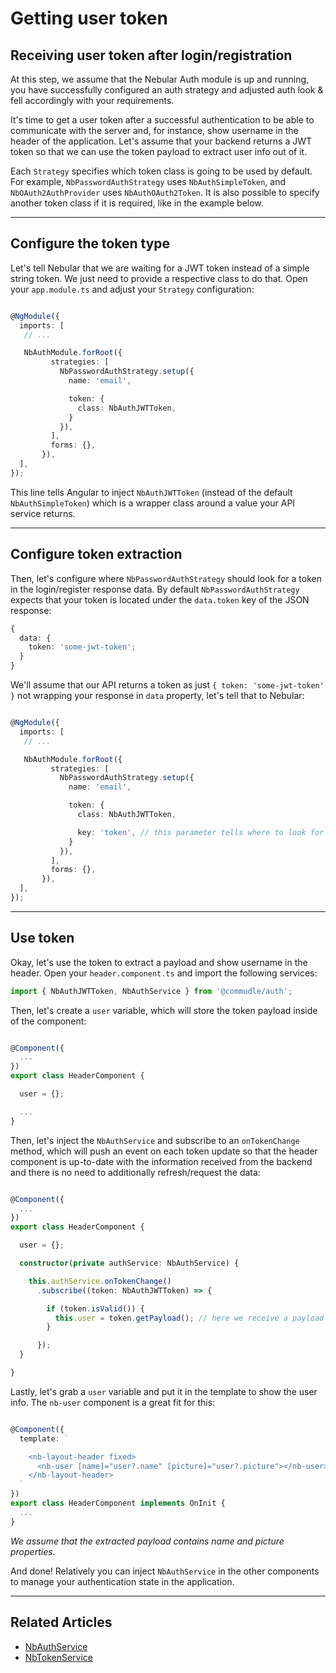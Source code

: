 # Getting user token

## Receiving user token after login/registration

At this step, we assume that the Nebular Auth module is up and running,
you have successfully configured an auth strategy and adjusted auth look & fell accordingly with your requirements.

It's time to get a user token after a successful authentication to be able to communicate with the server and, for instance, show username in the header of the application.
Let's assume that your backend returns a JWT token so that we can use the token payload to extract user info out of it.

Each `Strategy` specifies which token class is going to be used by default. For example, `NbPasswordAuthStrategy` uses `NbAuthSimpleToken`,
and `NbOAuth2AuthProvider` uses `NbAuthOAuth2Token`. It is also possible to specify another token class if it is required, like in the example below.

<hr>

## Configure the token type

Let's tell Nebular that we are waiting for a JWT token instead of a simple string token.
We just need to provide a respective class to do that. Open your `app.module.ts` and adjust your `Strategy` configuration:

```typescript

@NgModule({
  imports: [
   // ...

   NbAuthModule.forRoot({
         strategies: [
           NbPasswordAuthStrategy.setup({
             name: 'email',

             token: {
               class: NbAuthJWTToken,
             }
           }),
         ],
         forms: {},
       }),
  ],
});

```

This line tells Angular to inject `NbAuthJWTToken` (instead of the default `NbAuthSimpleToken`) which is a wrapper class around a value your API service returns.

<hr>

## Configure token extraction

Then, let's configure where `NbPasswordAuthStrategy` should look for a token in the login/register response data.
By default `NbPasswordAuthStrategy` expects that your token is located under the `data.token` key of the JSON response:

```typescript
{
  data: {
    token: 'some-jwt-token';
  }
}
```

We'll assume that our API returns a token as just `{ token: 'some-jwt-token' }` not wrapping your response in `data` property, let's tell that to Nebular:

```typescript

@NgModule({
  imports: [
   // ...

   NbAuthModule.forRoot({
         strategies: [
           NbPasswordAuthStrategy.setup({
             name: 'email',

             token: {
               class: NbAuthJWTToken,

               key: 'token', // this parameter tells where to look for the token
             }
           }),
         ],
         forms: {},
       }),
  ],
});

```

<hr>

## Use token

Okay, let's use the token to extract a payload and show username in the header. Open your `header.component.ts` and import the following services:

```typescript
import { NbAuthJWTToken, NbAuthService } from '@commudle/auth';
```

Then, let's create a `user` variable, which will store the token payload inside of the component:

```typescript

@Component({
  ...
})
export class HeaderComponent {

  user = {};

  ...
}
```

Then, let's inject the `NbAuthService` and subscribe to an `onTokenChange` method, which will push an event on each token update so that the header component
is up-to-date with the information received from the backend and there is no need to additionally refresh/request the data:

```typescript

@Component({
  ...
})
export class HeaderComponent {

  user = {};

  constructor(private authService: NbAuthService) {

    this.authService.onTokenChange()
      .subscribe((token: NbAuthJWTToken) => {

        if (token.isValid()) {
          this.user = token.getPayload(); // here we receive a payload from the token and assigns it to our `user` variable
        }

      });
  }

}
```

Lastly, let's grab a `user` variable and put it in the template to show the user info. The `nb-user` component is a great fit for this:

```typescript

@Component({
  template: `

    <nb-layout-header fixed>
      <nb-user [name]="user?.name" [picture]="user?.picture"></nb-user>
    </nb-layout-header>
  `
})
export class HeaderComponent implements OnInit {
  ...
}
```

_We assume that the extracted payload contains name and picture properties_.

And done! Relatively you can inject `NbAuthService` in the other components to manage your authentication state in the application.

<hr>

## Related Articles

- [NbAuthService](docs/auth/nbauthservice)
- [NbTokenService](docs/auth/nbtokenservice)
